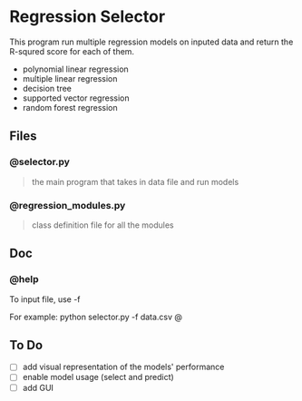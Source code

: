 # Regression Selector
This program run multiple regression models on inputed data and return the R-squred score for each of them.
- polynomial linear regression
- multiple linear regression
- decision tree
- supported vector regression
- random forest regression

## Files
### @selector.py 
>the main program that takes in data file and run models

### @regression_modules.py
>class definition file for all the modules

## Doc
### @help

To input file, use -f <fileName>
  
For example: python selector.py -f data.csv
@

## To Do
  - [ ] add visual representation of the models' performance
  - [ ] enable model usage (select and predict)
  - [ ] add GUI
